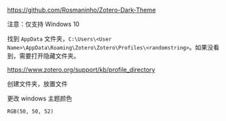 

https://github.com/Rosmaninho/Zotero-Dark-Theme



注意：仅支持 Windows 10 

找到 `AppData` 文件夹，`C:\Users\<User Name>\AppData\Roaming\Zotero\Zotero\Profiles\<randomstring>`。如果没看到，需要打开隐藏文件夹。



https://www.zotero.org/support/kb/profile_directory



创建文件夹，放置文件



更改 windows 主题颜色

`RGB(50, 50, 52)`



